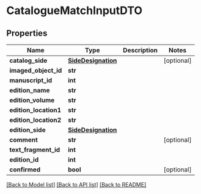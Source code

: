 # CatalogueMatchInputDTO

## Properties
Name | Type | Description | Notes
------------ | ------------- | ------------- | -------------
**catalog_side** | [**SideDesignation**](SideDesignation.md) |  | [optional] 
**imaged_object_id** | **str** |  | 
**manuscript_id** | **int** |  | 
**edition_name** | **str** |  | 
**edition_volume** | **str** |  | 
**edition_location1** | **str** |  | 
**edition_location2** | **str** |  | 
**edition_side** | [**SideDesignation**](SideDesignation.md) |  | 
**comment** | **str** |  | [optional] 
**text_fragment_id** | **int** |  | 
**edition_id** | **int** |  | 
**confirmed** | **bool** |  | [optional] 

[[Back to Model list]](../README.md#documentation-for-models) [[Back to API list]](../README.md#documentation-for-api-endpoints) [[Back to README]](../README.md)



